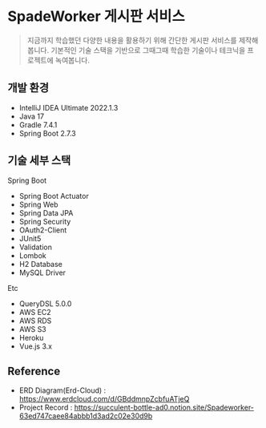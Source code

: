 # SpadeWorker 게시판 서비스

> 지금까지 학습했던 다양한 내용을 활용하기 위해 간단한 게시판 서비스를 제작해봅니다. 기본적인 기술 스택을 기반으로 그때그때 학습한 기술이나 테크닉을 프로젝트에 녹여봅니다.

## 개발 환경

* IntelliJ IDEA Ultimate 2022.1.3
* Java 17
* Gradle 7.4.1
* Spring Boot 2.7.3

## 기술 세부 스택

Spring Boot

* Spring Boot Actuator
* Spring Web
* Spring Data JPA
* Spring Security
* OAuth2-Client
* JUnit5
* Validation
* Lombok
* H2 Database
* MySQL Driver

Etc

* QueryDSL 5.0.0
* AWS EC2
* AWS RDS
* AWS S3
* Heroku
* Vue.js 3.x

## Reference

* ERD Diagram(Erd-Cloud) : https://www.erdcloud.com/d/GBddmnpZcbfuATjeQ
* Project Record : https://succulent-bottle-ad0.notion.site/Spadeworker-63ed747caee84abbb1d3ad2c02e30d9b


